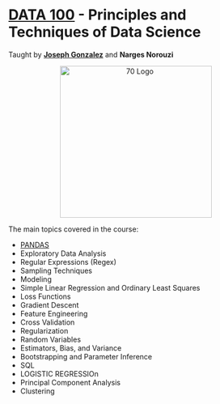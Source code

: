 # [DATA 100](https://ds100.org/sp24/) - Principles and Techniques of Data Science

Taught by [**Joseph Gonzalez**](https://people.eecs.berkeley.edu/~jegonzal/) and **Narges Norouzi**

<p align="center">
    <img src="https://encrypted-tbn0.gstatic.com/images?q=tbn:ANd9GcTXmnsXNNSxti3qUIUd319adIbr1OqV5p5tQJp5Pp3w0A&s" alt="70 Logo" width="300"/>
</p>

The main topics covered in the course: 
- [PANDAS](https://pandas.pydata.org/)
- Exploratory Data Analysis
- Regular Expressions (Regex)
- Sampling Techniques
- Modeling
- Simple Linear Regression and Ordinary Least Squares
- Loss Functions 
- Gradient Descent
- Feature Engineering
- Cross Validation
- Regularization
- Random Variables
- Estimators, Bias, and Variance
- Bootstrapping and Parameter Inference
- SQL
- LOGISTIC REGRESSIOn
- Principal Component Analysis
- Clustering




